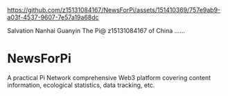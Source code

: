

https://github.com/z15131084167/NewsForPi/assets/151410369/757e9ab9-a03f-4537-9607-7e57a19a68dc

Salvation
Nanhai Guanyin
The Pi@ z15131084167 of China
......
# NewsForPi
A practical Pi Network comprehensive Web3 platform covering content information, ecological statistics, data tracking, etc. 
